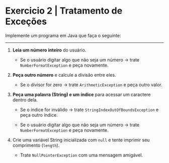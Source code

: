 # Exercicio 2 | Tratamento de Exceções

Implemente um programa em Java que faça o seguinte:

---

1. **Leia um número inteiro** do usuário.

   - Se o usuário digitar algo que não seja um número → trate `NumberFormatException` e peça novamente.

2. **Peça outro número** e calcule a divisão entre eles.

   - Se o divisor for zero → trate `ArithmeticException` e peça outro valor.

3. **Peça uma palavra (String) e um índice** para acessar um caractere dentro dela.

   - Se o índice for inválido → trate `StringIndexOutOfBoundsException` e peça outro índice.

   - Se o usuário digitar algo que não seja um número → trate `NumberFormatException` e peça novamente.
4. Crie uma variável String inicializada com `null` e tente imprimir seu comprimento (`length`).

   - Trate `NullPointerException` com uma mensagem amigável.